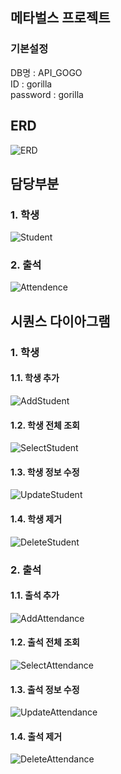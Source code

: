 ## 메타벌스 프로젝트
### 기본설정
DB명 : API_GOGO  
ID : gorilla  
password : gorilla  
## ERD
![ERD](https://raw.githubusercontent.com/smg0218/metabirth/refs/heads/master/KakaoTalk_20250325_232038464.png)

## 담당부분
### 1. 학생
![Student](https://raw.githubusercontent.com/smg0218/metabirth/refs/heads/master/picture/erd/student.png)

### 2. 출석
![Attendence](https://raw.githubusercontent.com/smg0218/metabirth/refs/heads/master/picture/erd/attendance.png)
## 시퀀스 다이아그램

### 1. 학생
#### 1.1. 학생 추가
![AddStudent](https://raw.githubusercontent.com/smg0218/metabirth/refs/heads/master/picture/sequence/student1.png)

#### 1.2. 학생 전체 조회
![SelectStudent](https://raw.githubusercontent.com/smg0218/metabirth/refs/heads/master/picture/sequence/student2.png)

#### 1.3. 학생 정보 수정
![UpdateStudent](https://raw.githubusercontent.com/smg0218/metabirth/refs/heads/master/picture/sequence/student3-2.png)

#### 1.4. 학생 제거
![DeleteStudent](https://raw.githubusercontent.com/smg0218/metabirth/refs/heads/master/picture/sequence/student4.png)

### 2. 출석
#### 1.1. 출석 추가
![AddAttendance](https://raw.githubusercontent.com/smg0218/metabirth/refs/heads/master/picture/sequence/attendance1.png)

#### 1.2. 출석 전체 조회
![SelectAttendance](https://raw.githubusercontent.com/smg0218/metabirth/refs/heads/master/picture/sequence/attendance2.png)

#### 1.3. 출석 정보 수정
![UpdateAttendance](https://raw.githubusercontent.com/smg0218/metabirth/refs/heads/master/picture/sequence/attendance3.png)

#### 1.4. 출석 제거
![DeleteAttendance](https://raw.githubusercontent.com/smg0218/metabirth/refs/heads/master/picture/sequence/attendance4.png)
